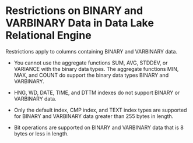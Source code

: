 <!-- loioa51aeb4a84f21015a0a4e94143cca9b7 -->

# Restrictions on BINARY and VARBINARY Data in Data Lake Relational Engine

Restrictions apply to columns containing BINARY and VARBINARY data.



-   You cannot use the aggregate functions SUM, AVG, STDDEV, or VARIANCE with the binary data types. The aggregate functions MIN, MAX, and COUNT do support the binary data types BINARY and VARBINARY.

-   HNG, WD, DATE, TIME, and DTTM indexes do not support BINARY or VARBINARY data.

-   Only the default index, CMP index, and TEXT index types are supported for BINARY and VARBINARY data greater than 255 bytes in length.

-   Bit operations are supported on BINARY and VARBINARY data that is 8 bytes or less in length.


